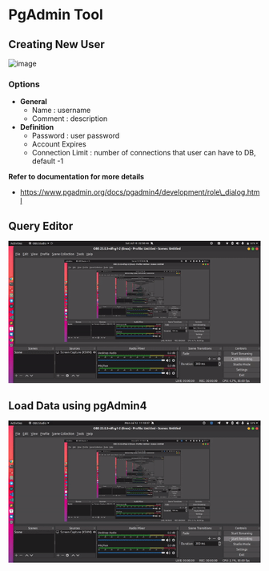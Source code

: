 # PgAdmin Tool

## Creating New User

![image](../../.gitbook/assets/create\_user.gif)

### **Options**

* **General**
  * Name : username
  * Comment : description
* **Definition**
  * Password : user password
  * Account Expires
  * Connection Limit : number of connections that user can have to DB, default -1

**Refer to documentation for more details**

* https://www.pgadmin.org/docs/pgadmin4/development/role\_dialog.html

## Query Editor

![image](../../.gitbook/assets/query-editor.gif)

## Load Data using pgAdmin4

![image](<../../.gitbook/assets/load-data (1).gif>)

